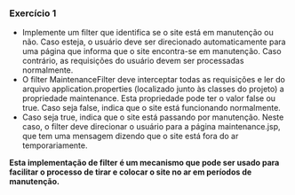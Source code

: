 ### Exercício 1

- Implemente um filter que identifica se o site está em manutenção ou não. Caso esteja,
o usuário deve ser direcionado automaticamente para uma página que informa que o
site encontra-se em manutenção. Caso contrário, as requisições do usuário devem ser
processadas normalmente.
- O filter MaintenanceFilter deve interceptar todas as requisições e ler do arquivo
application.properties (localizado junto às classes do projeto) a propriedade
maintenance. Esta propriedade pode ter o valor false ou true. Caso seja false, indica
que o site está funcionando normalmente.
-  Caso seja true, indica que o site está passando por manutenção. Neste caso, o filter deve direcionar o usuário para a página
maintenance.jsp, que tem uma mensagem dizendo que o site está fora do ar
temporariamente.



<p><strong>Esta implementação de filter é um mecanismo que pode ser usado para facilitar o
processo de tirar e colocar o site no ar em períodos de manutenção.</strong></p>

